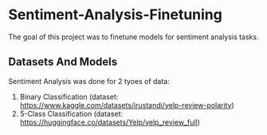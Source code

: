 # Sentiment-Analysis-Finetuning

The goal of this project was to finetune models for sentiment analysis tasks. 

## Datasets And Models
Sentiment Analysis was done for 2 tyoes of data:
1. Binary Classification (dataset: https://www.kaggle.com/datasets/irustandi/yelp-review-polarity)
2. 5-Class Classification (dataset: https://huggingface.co/datasets/Yelp/yelp_review_full)
